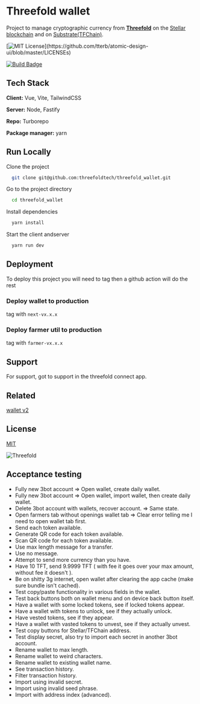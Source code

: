 # Threefold wallet

Project to manage cryptographic currency from **[Threefold](https://threefold.io/)** on the [Stellar blockchain](https://www.stellar.org/) and on [Substrate(TFChain)](https://substrate.io/).

[![MIT License](https://img.shields.io/apm/l/atomic-design-ui.svg?)](https://github.com/tterb/atomic-design-ui/blob/master/LICENSEs)

[![Build Badge](https://img.shields.io/github/workflow/status/threefoldtech/wallet-next/next-production?label=prod-build)](https://github.com/threefoldtech/wallet-next/actions/workflows/next_production.yml)

## Tech Stack

**Client:** Vue, Vite, TailwindCSS

**Server:** Node, Fastify

**Repo:** Turborepo

**Package manager:** yarn

## Run Locally

Clone the project

```bash
  git clone git@github.com:threefoldtech/threefold_wallet.git
```

Go to the project directory

```bash
  cd threefold_wallet
```

Install dependencies

```bash
  yarn install
```

Start the client andserver

```bash
  yarn run dev
```

## Deployment

To deploy this project you will need to tag then a github action will do the rest

### Deploy wallet to production

tag with `next-vx.x.x`

### Deploy farmer util to production

tag with `farmer-vx.x.x`

## Support

For support, got to support in the threefold connect app.

## Related

[wallet v2](https://github.com/threefoldtech/threefold_wallet)

## License

[MIT](https://choosealicense.com/licenses/mit/)

![Threefold](https://threefold.io/assets/static/footer_logo2.7a5182b.f5242b4436c182c40f7f53a060a6422e.png)

## Acceptance testing

- Fully new 3bot account => Open wallet, create daily wallet.
- Fully new 3bot account => Open wallet, import wallet, then create daily wallet.
- Delete 3bot account with wallets, recover account. => Same state.
- Open farmers tab without openings wallet tab => Clear error telling me I need to open wallet tab first.
- Send each token available.
- Generate QR code for each token available.
- Scan QR code for each token available.
- Use max length message for a transfer.
- Use no message.
- Attempt to send more currency than you have.
- Have 10 TFT, send 9.9999 TFT ( with fee it goes over your max amount, without fee it doesn't ).
- Be on shitty 3g internet, open wallet after clearing the app cache (make sure bundle isn't cached).
- Test copy/paste functionality in various fields in the wallet.
- Test back buttons both on wallet menu and on device back button itself.
- Have a wallet with some locked tokens, see if locked tokens appear.
- Have a wallet with tokens to unlock, see if they actually unlock.
- Have vested tokens, see if they appear.
- Have a wallet with vasted tokens to unvest, see if they actually unvest.
- Test copy buttons for Stellar/TFChain address.
- Test display secret, also try to import each secret in another 3bot account.
- Rename wallet to max length.
- Rename wallet to weird characters.
- Rename wallet to existing wallet name.
- See transaction history.
- Filter transaction history.
- Import using invalid secret.
- Import using invalid seed phrase.
- Import with address index (advanced).
